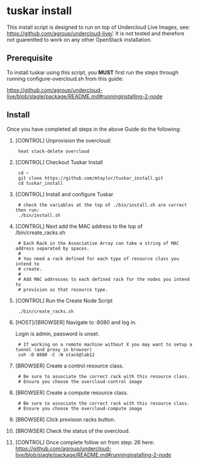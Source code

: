tuskar install
==============


This install script is designed to run on top of Undercloud Live Images, see: https://github.com/agroup/undercloud-live/.  It is not tested and therefore not guarentted to work on any other OpenStack installation.



Prerequisite
-------------

To install tuskar using this script, you **MUST** first run the steps through
running configure-overcloud.sh from this guide:

https://github.com/agroup/undercloud-live/blob/slagle/package/README.md#runninginstalling-2-node

Install 
--------

Once you have completed all steps in the above Guide do the following:


1. [CONTROL]  Unprovision the overcloud:

        heat stack-delete overcloud

1. [CONTROL] Checkout Tuskar Install 

        cd ~
        git clone https://github.com/mtaylor/tuskar_install.git
        cd tuskar_install

1. [CONTROL] Install and configure Tuskar

        # check the variables at the top of ./bin/install.sh are correct then run:
        ./bin/install.sh

1. [CONTROL] Next add the MAC address to the top of /bin/create_racks.sh

        # Each Rack in the Associative Array can take a string of MAC address separated by spaces.
        #
        # You need a rack defined for each type of resource class you intend to
        # create.
        #
        # Add MAC addresses to each defined rack for the nodes you intend to
        # provision as that resource type.

1. [CONTROL] Run the Create Node Script

        ./bin/create_racks.sh

1. [HOST]/[BROWSER] Navigate to <undercloud-control-ip>:8080 and log in.

    Login is admin, password is unset.

        # If working on a remote machine without X you may want to setup a tunnel (and proxy in browser)
        ssh -D 8080 -C -N stack@lab12

1. [BROWSER] Create a control resource class.

        # Be sure to associate the correct rack with this resource class.
        # Ensure you choose the overcloud-control image

1. [BROWSER] Create a compute resource class.

        # Be sure to associate the correct rack with this resource class.
        # Ensure you choose the overcloud-compute image

1. [BROWSER] Click provision racks button.

1. [BROWSER] Check the status of the overcloud.

1. [CONTROL] Once complete follow on from step: 26 here: https://github.com/agroup/undercloud-live/blob/slagle/package/README.md#runninginstalling-2-node
